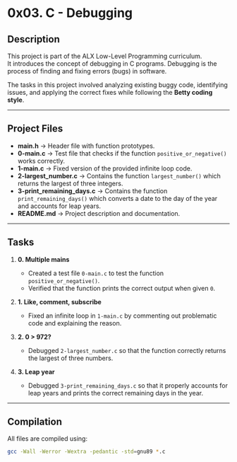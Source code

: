 # 0x03. C - Debugging

## Description
This project is part of the ALX Low-Level Programming curriculum.  
It introduces the concept of debugging in C programs. Debugging is the process of finding and fixing errors (bugs) in software.  

The tasks in this project involved analyzing existing buggy code, identifying issues, and applying the correct fixes while following the **Betty coding style**.

---

## Project Files
- **main.h** → Header file with function prototypes.  
- **0-main.c** → Test file that checks if the function `positive_or_negative()` works correctly.  
- **1-main.c** → Fixed version of the provided infinite loop code.  
- **2-largest_number.c** → Contains the function `largest_number()` which returns the largest of three integers.  
- **3-print_remaining_days.c** → Contains the function `print_remaining_days()` which converts a date to the day of the year and accounts for leap years.  
- **README.md** → Project description and documentation.

---

## Tasks
1. **0. Multiple mains**  
   - Created a test file `0-main.c` to test the function `positive_or_negative()`.  
   - Verified that the function prints the correct output when given `0`.

2. **1. Like, comment, subscribe**  
   - Fixed an infinite loop in `1-main.c` by commenting out problematic code and explaining the reason.

3. **2. 0 > 972?**  
   - Debugged `2-largest_number.c` so that the function correctly returns the largest of three numbers.

4. **3. Leap year**  
   - Debugged `3-print_remaining_days.c` so that it properly accounts for leap years and prints the correct remaining days in the year.

---

## Compilation
All files are compiled using:
```bash
gcc -Wall -Werror -Wextra -pedantic -std=gnu89 *.c
